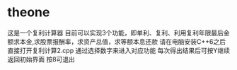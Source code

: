 # theone
这是一个复利计算器
目前可以实现3个功能，即单利、复利、利用复利年限最后金额求本金,求股票报酬率，求资产总值，求等额本息还款
请在电脑安装C++6之后直接打开复利计算2.cpp
通过选择数字来进入对应功能
每次得出结果后可按Y继续返回初始界面
按8可退出
